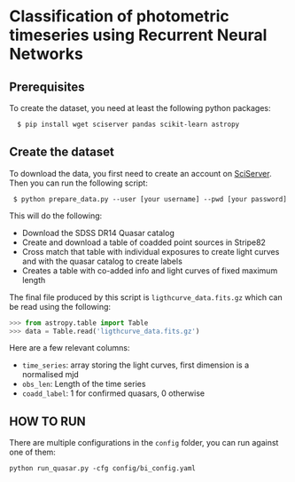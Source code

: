 # Classification of photometric timeseries using Recurrent Neural Networks

## Prerequisites

To create the dataset, you need at least the following python packages:
```sh
  $ pip install wget sciserver pandas scikit-learn astropy
```

## Create the dataset

To download the data, you first need to create an account on [SciServer](http://www.sciserver.org/). Then you can run the following script:
```
 $ python prepare_data.py --user [your username] --pwd [your password]
```

This will do the following:
  - Download the SDSS DR14 Quasar catalog
  - Create and download a table of coadded point sources in Stripe82
  - Cross match that table with individual exposures to create light curves and
  with the quasar catalog to create labels
  - Creates a table with co-added info and light curves of fixed maximum length

The final file produced by this script is `ligthcurve_data.fits.gz` which can be
read using the following:
```python
>>> from astropy.table import Table
>>> data = Table.read('ligthcurve_data.fits.gz')
```
Here are a few relevant columns:
 - `time_series`: array storing the light curves, first dimension is a normalised
 mjd
 - `obs_len`: Length of the time series
 - `coadd_label`: 1 for confirmed quasars, 0 otherwise

## HOW TO RUN 
There are multiple configurations in the `config` folder, you can run against
 one of them: 

`python run_quasar.py -cfg config/bi_config.yaml`